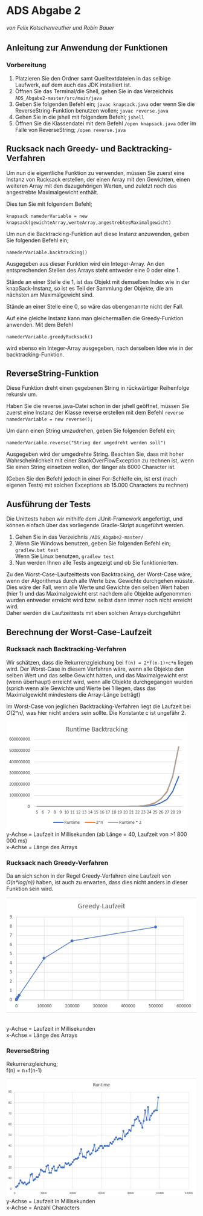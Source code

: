 # ADS Abgabe 2
###### von Felix Kotschenreuther und Robin Bauer

## Anleitung zur Anwendung der Funktionen

### Vorbereitung
1. Platzieren Sie den Ordner samt Quelltextdateien in das selbige Laufwerk, auf dem auch das JDK installiert ist.
2. Öffnen Sie das Terminal/die Shell, gehen Sie in das Verzeichnis `ADS_Abgabe2-master/src/main/java`
3. Geben Sie folgenden Befehl ein;
       `javac knapsack.java` oder wenn Sie die ReverseString-Funktion benutzen wollen; 
   `javac reverse.java`
4. Gehen Sie in die jshell mit folgendem Befehl;
    `jshell`
5. Öffnen Sie die Klassendatei mit dem Befehl `/open knapsack.java` oder im Falle von ReverseString; `/open reverse.java`


## Rucksack nach Greedy- und Backtracking-Verfahren
Um nun die eigentliche Funktion zu verwenden, müssen Sie zuerst eine Instanz von Rucksack erstellen, der einen
Array mit den Gewichten, einen weiteren Array mit den dazugehörigen Werten, und zuletzt noch das angestrebte Maximalgewicht enthält.

Dies tun Sie mit folgendem Befehl;

`knapsack namederVariable = new knapsack(gewichteArray,werteArray,angestrebtesMaximalgewicht)`

Um nun die Backtracking-Funktion auf diese Instanz anzuwenden, geben Sie folgenden Befehl ein;

`namederVariable.backtracking()`

Ausgegeben aus dieser Funktion wird ein Integer-Array. An den entsprechenden Stellen des Arrays steht entweder eine 0 oder eine 1.

Stände an einer Stelle die 1, ist das Objekt mit demselben Index wie in der knapSack-Instanz, so ist es Teil der Sammlung der Objekte, die am nächsten am Maximalgewicht sind.

Stände an einer Stelle eine 0, so wäre das obengenannte nicht der Fall.

Auf eine gleiche Instanz kann man gleichermaßen die Greedy-Funktion anwenden. Mit dem Befehl

`namederVariable.greedyRucksack()`

wird ebenso ein Integer-Array ausgegeben, nach derselben Idee wie in der backtracking-Funktion.



## ReverseString-Funktion

Diese Funktion dreht einen gegebenen String in rückwärtiger Reihenfolge rekursiv um.

Haben Sie die reverse.java-Datei schon in der jshell geöffnet, müssen Sie zuerst eine Instanz der Klasse reverse erstellen
mit dem Befehl `reverse namederVariable = new reverse();`

Um dann einen String umzudrehen, geben Sie folgenden Befehl ein;

`namederVariable.reverse("String der umgedreht werden soll")`

Ausgegeben wird der umgedrehte String. Beachten Sie, dass mit hoher Wahrscheinlichkeit mit einer StackOverFlowException zu rechnen ist, wenn Sie einen String einsetzen wollen, der länger als 6000 Character ist.

(Geben Sie den Befehl jedoch in einer For-Schleife ein, ist erst (nach eigenen Tests) mit solchen Exceptions ab 15.000 Characters zu rechnen)

## Ausführung der Tests

Die Unittests haben wir mithilfe dem JUnit-Framework angefertigt, und können einfach über das vorliegende Gradle-Skript ausgeführt werden.

1. Gehen Sie in das Verzeichnis `/ADS_Abgabe2-master/`
2. Wenn Sie Windows benutzen, geben Sie folgenden Befehl ein; `gradlew.bat test`</br>Wenn Sie Linux benutzen, `gradlew test`
3. Nun werden Ihnen alle Tests angezeigt und ob Sie funktionierten.

Zu den Worst-Case-Laufzeittests von Backtracking, der Worst-Case wäre, wenn der Algorithmus durch alle Werte bzw. Gewichte durchgehen müsste. Dies wäre der Fall, wenn alle Werte und Gewichte den selben Wert haben (hier 1) und das Maximalgewicht erst nachdem alle Objekte aufgenommen wurden entweder erreicht wird bzw. selbst dann immer noch nicht erreicht wird. </br>Daher werden die Laufzeittests mit eben solchen Arrays durchgeführt

## Berechnung der Worst-Case-Laufzeit


### Rucksack nach Backtracking-Verfahren

Wir schätzen, dass die Rekurrenzgleichung bei `f(n) = 2*f(n-1)+c*n` liegen wird.
Der Worst-Case in diesem Verfahren wäre, wenn alle Objekte den selben Wert und das selbe Gewicht hätten, und das Maximalgewicht erst (wenn überhaupt) erreicht wird, wenn alle Objekte durchgegangen wurden (sprich wenn alle Gewichte und Werte bei 1 liegen, dass das Maximalgewicht mindestens die Array-Länge beträgt)

Im Worst-Case von jeglichen Backtracking-Verfahren liegt die Laufzeit bei _O(2^n)_, was hier nicht anders sein sollte. Die Konstante c ist ungefähr 2.

![graph backtracking runtime](backtrackingruntime.png)
<br/>y-Achse = Laufzeit in Millisekunden (ab Länge = 40, Laufzeit von >1 800 000 ms)<br/>x-Achse = Länge des Arrays

### Rucksack nach Greedy-Verfahren
Da an sich schon in der Regel Greedy-Verfahren eine Laufzeit von _O(n*log(n))_ haben, ist auch zu erwarten, dass dies nicht anders in dieser Funktion sein wird.

![Graph Greedy-Verfahren Runtime](GreedyRunTime.png)

<br/>y-Achse = Laufzeit in Millisekunden<br/>x-Achse = Länge des Arrays

### ReverseString

Rekurrenzgleichung; 
</br>f(n) = n+f(n-1)

![img.png](img.png)
<br/>y-Achse = Laufzeit in Millisekunden<br/>x-Achse = Anzahl Characters


